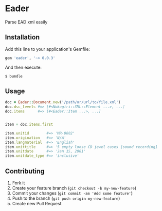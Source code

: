 # Eader

Parse EAD xml easily

## Installation

Add this line to your application's Gemfile:

```ruby
gem 'eader', '~> 0.0.3'
```

And then execute:

```
$ bundle
```

## Usage

```ruby
doc = Eader::Document.new('/path/or/url/to/file.xml')
doc.dsc_levels #=> [#<Nokogiri::XML::Element ...>, ...]
doc.items      #=> [#<Eader::Item ...>, ...]


item = doc.items.first

item.unitid        #=> 'MR-0002'
item.origination   #=> 'N/A'
item.langmaterial  #=> 'English'
item.unittitle     #=> '5 empty loose CD jewel cases [sound recording]'
item.unitdate      #=> 'Jan 15, 2001'
item.unitdate_type #=> 'inclusive'
```

## Contributing

1. Fork it
2. Create your feature branch (`git checkout -b my-new-feature`)
3. Commit your changes (`git commit -am 'Add some feature'`)
4. Push to the branch (`git push origin my-new-feature`)
5. Create new Pull Request
